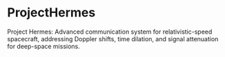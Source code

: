 # ProjectHermes
Project Hermes: Advanced communication system for relativistic-speed spacecraft, addressing Doppler shifts, time dilation, and signal attenuation for deep-space missions.
